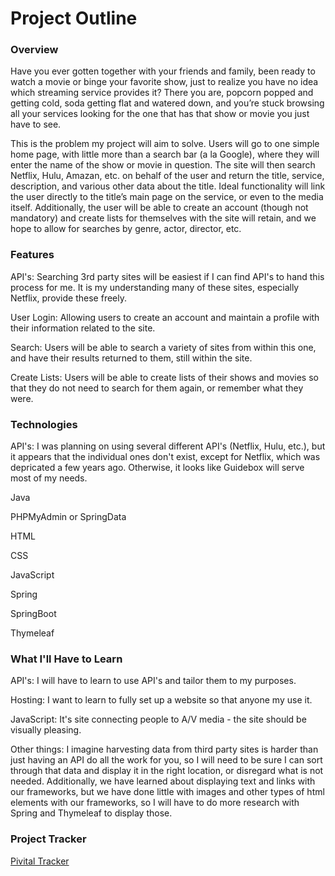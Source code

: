 # Project Outline

### Overview

Have you ever gotten together with your friends and family, been ready to watch a movie or binge your favorite show, just to realize you have no idea which streaming service provides it?  There you are, popcorn popped and getting cold, soda getting flat and watered down, and you’re stuck browsing all your services looking for the one that has that show or movie you just have to see. 

This is the problem my project will aim to solve.  Users will go to one simple home page, with little more than a search bar (a la Google), where they will enter the name of the show or movie in question.  The site will then search Netflix, Hulu, Amazan, etc. on behalf of the user and return the title, service, description, and various other data about the title.  Ideal functionality will link the user directly to the title’s main page on the service, or even to the media itself.  Additionally, the user will be able to create an account (though not mandatory) and create lists for themselves with the site will retain, and we hope to allow for searches by genre, actor, director, etc.

### Features

API's:  Searching 3rd party sites will be easiest if I can find API's to hand this process for me.  It is my understanding many of these sites, especially Netflix, provide these freely.

User Login:  Allowing users to create an account and maintain a profile with their information related to the site.

Search:  Users will be able to search a variety of sites from within this one, and have their results returned to them, still within the site.

Create Lists:  Users will be able to create lists of their shows and movies so that they do not need to search for them again, or remember what they were.

### Technologies

API's:  I was planning on using several different API's (Netflix, Hulu, etc.), but it appears that the individual ones don't exist, except for Netflix, which was depricated a few years ago.  Otherwise, it looks like Guidebox will serve most of my needs.

Java

PHPMyAdmin or SpringData

HTML

CSS

JavaScript

Spring

SpringBoot

Thymeleaf

### What I'll Have to Learn

API's:  I will have to learn to use API's and tailor them to my purposes.

Hosting:  I want to learn to fully set up a website so that anyone my use it.

JavaScript:  It's site connecting people to A/V media - the site should be visually pleasing.

Other things:  I imagine harvesting data from third party sites is harder than just having an API do all the work for you, so I will need to be sure I can sort through that data and display it in the right location, or disregard what is not needed.  Additionally, we have learned about displaying text and links with our frameworks, but we have done little with images and other types of html elements with our frameworks, so I will have to do more research with Spring and Thymeleaf to display those.

### Project Tracker

[Pivital Tracker](https://www.pivotaltracker.com/n/projects/2185451)
